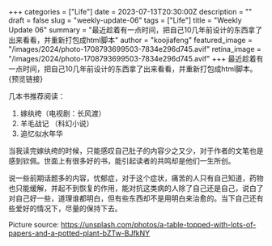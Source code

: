 +++
categories = ["Life"]
date = 2023-07-13T20:30:00Z
description = ""
draft = false
slug = "weekly-update-06"
tags = ["Life"]
title = "Weekly Update 06"
summary = "最近趁着有一点时间，把自己10几年前设计的东西拿了出来看看，并重新打包成html脚本"
author = "koojiafeng"
featured_image = "/images/2024/photo-1708793699503-7834e296d745.avif"
retina_image =  "/images/2024/photo-1708793699503-7834e296d745.avif"
+++
最近趁着有一点时间，把自己10几年前设计的东西拿了出来看看，并重新打包成html脚本。{预览链接}
<!--more-->
几本书推荐阅读：

 1. 嫁纨绔（电视剧：长风渡）
 2. 羊毛战记 （科幻小说）
 3. 追忆似水年华

当我读完嫁纨绔的时候，只能感叹自己肚子的内容少之又少，对于作者的文笔也是感到钦佩。世面上有很多好的书，能引起读者的共鸣却是他们一生所创。

说一些前期话题多的内容，忧郁症，对于这个症状，痛苦的人只有自己知道，药物也只能缓解，并起不到恢复的作用，能对抗这类病的人除了自己还是自己，说白了对自己好一些，道理谁都明白，但有些东西却不是用明白来治愈的。当下自己还有些爱好的情况下，尽量的保持下去。

Picture source: https://unsplash.com/photos/a-table-topped-with-lots-of-papers-and-a-potted-plant-bZTw-BJfkNY